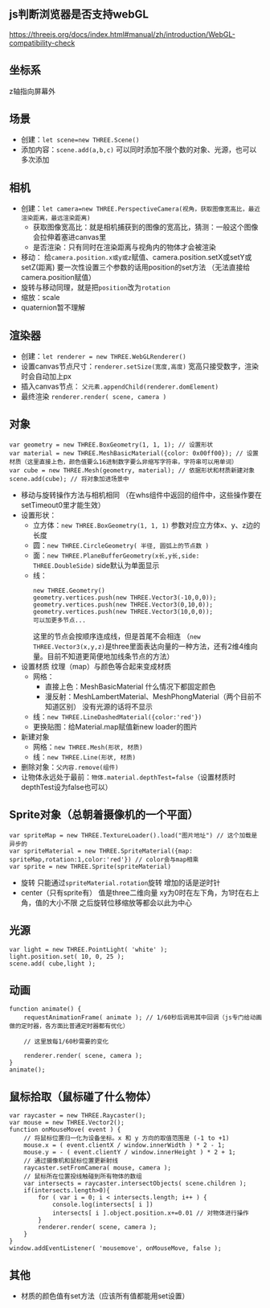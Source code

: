 ## js判断浏览器是否支持webGL
https://threejs.org/docs/index.html#manual/zh/introduction/WebGL-compatibility-check


## 坐标系
z轴指向屏幕外


## 场景
- 创建：`let scene=new THREE.Scene()`
- 添加内容：`scene.add(a,b,c)`
  可以同时添加不限个数的对象、光源，也可以多次添加


## 相机
- 创建：`let camera=new THREE.PerspectiveCamera(视角，获取图像宽高比，最近渲染距离，最远渲染距离)`
  - 获取图像宽高比：就是相机捕获到的图像的宽高比，猜测：一般这个图像会拉伸着塞进canvas里
  - 是否渲染：只有同时在渲染距离与视角内的物体才会被渲染
- 移动：
  给`camera.position.x或y或z`赋值、camera.position.setX或setY或setZ(距离)
  要一次性设置三个参数的话用position的set方法
  （无法直接给camera.position赋值）
- 旋转与移动同理，就是把`position`改为`rotation`
- 缩放：scale
- quaternion暂不理解


## 渲染器
- 创建：`let renderer = new THREE.WebGLRenderer()`
- 设置canvas节点尺寸：`renderer.setSize(宽度,高度)`
  宽高只接受数字，渲染时会自动加上px
- 插入canvas节点：
  `父元素.appendChild(renderer.domElement)`
- 最终渲染
  `renderer.render( scene, camera )`


## 对象
``` // 例子为立方体
var geometry = new THREE.BoxGeometry(1, 1, 1); // 设置形状
var material = new THREE.MeshBasicMaterial({color: 0x00ff00}); // 设置材质（这里直接上色，颜色值要么16进制数字要么非缩写字符串，字符串可以用单词）
var cube = new THREE.Mesh(geometry, material); // 依据形状和材质新建对象
scene.add(cube); // 将对象加进场景中
```
- 移动与旋转操作方法与相机相同
  （在whs组件中返回的组件中，这些操作要在setTimeout0里才能生效）
- 设置形状：
  - 立方体：`new THREE.BoxGeometry(1, 1, 1)` 参数对应立方体x、y、z边的长度
  - 圆：`new THREE.CircleGeometry( 半径, 圆弧上的节点数 )`
  - 面：`new THREE.PlaneBufferGeometry(x长,y长,side: THREE.DoubleSide)`
    side默认为单面显示
  - 线：
    ```
    new THREE.Geometry()
    geometry.vertices.push(new THREE.Vector3(-10,0,0));
    geometry.vertices.push(new THREE.Vector3(0,10,0));
    geometry.vertices.push(new THREE.Vector3(10,0,0));
    可以加更多节点...
    ```
    这里的节点会按顺序连成线，但是首尾不会相连
    （`new THREE.Vector3(x,y,z)`是three里面表达向量的一种方法，还有2维4维向量。目前不知道更简便地加线条节点的方法）
- 设置材质
  纹理（map）与颜色等合起来变成材质
  - 网格：
    - 直接上色：MeshBasicMaterial
      什么情况下都固定颜色
    - 漫反射：MeshLambertMaterial、MeshPhongMaterial（两个目前不知道区别）
      没有光源的话将不显示
  - 线：`new THREE.LineDashedMaterial({color:'red'})`
  - 更换贴图：给Material.map赋值新new loader的图片
- 新建对象
  - 网格：`new THREE.Mesh(形状, 材质)`
  - 线：`new THREE.Line(形状, 材质)`
- 删除对象：`父内容.remove(组件)`
- 让物体永远处于最前：`物体.material.depthTest=false`（设置材质时depthTest设为false也可以）


## Sprite对象（总朝着摄像机的一个平面）
```
var spriteMap = new THREE.TextureLoader().load("图片地址") // 这个加载是异步的
var spriteMaterial = new THREE.SpriteMaterial({map: spriteMap,rotation:1,color:'red'}) // color会与map相乘
var sprite = new THREE.Sprite(spriteMaterial)
```
- 旋转
  只能通过`spriteMaterial.rotation`旋转
  增加的话是逆时针
- center（只有sprite有）
  值是three二维向量
  xy为0时在左下角，为1时在右上角，值的大小不限
  之后旋转位移缩放等都会以此为中心


## 光源
```
var light = new THREE.PointLight( 'white' );
light.position.set( 10, 0, 25 );
scene.add( cube,light );
```


## 动画
```
function animate() {
    requestAnimationFrame( animate ); // 1/60秒后调用其中回调（js专门给动画做的定时器，各方面比普通定时器都有优化）

    // 这里放每1/60秒需要的变化

    renderer.render( scene, camera );
}
animate();
```


## 鼠标拾取（鼠标碰了什么物体）
```
var raycaster = new THREE.Raycaster();
var mouse = new THREE.Vector2();
function onMouseMove( event ) {
    // 将鼠标位置归一化为设备坐标。x 和 y 方向的取值范围是 (-1 to +1)
    mouse.x = ( event.clientX / window.innerWidth ) * 2 - 1;
    mouse.y = - ( event.clientY / window.innerHeight ) * 2 + 1;
    // 通过摄像机和鼠标位置更新射线
    raycaster.setFromCamera( mouse, camera );
    // 鼠标所在位置投线触碰到所有物体的数组
    var intersects = raycaster.intersectObjects( scene.children );
    if(intersects.length>0){
        for ( var i = 0; i < intersects.length; i++ ) {
            console.log(intersects[ i ])
            intersects[ i ].object.position.x+=0.01 // 对物体进行操作
        }
        renderer.render( scene, camera );
    }
}
window.addEventListener( 'mousemove', onMouseMove, false );
```


## 其他
- 材质的颜色值有set方法（应该所有值都能用set设置）
